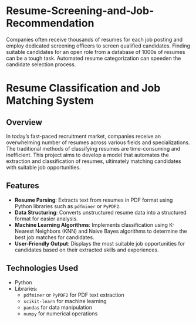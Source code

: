 # Resume-Screening-and-Job-Recommendation
Companies often receive thousands of resumes for each job posting and employ dedicated screening officers to screen qualified candidates. Finding suitable candidates for an open role from a database of 1000s of resumes can be a tough task. Automated resume categorization can speeden the candidate selection process.
# Resume Classification and Job Matching System

## Overview

In today’s fast-paced recruitment market, companies receive an overwhelming number of resumes across various fields and specializations. The traditional methods of classifying resumes are time-consuming and inefficient. This project aims to develop a model that automates the extraction and classification of resumes, ultimately matching candidates with suitable job opportunities.

## Features

- **Resume Parsing**: Extracts text from resumes in PDF format using Python libraries such as `pdfminer` or `PyPDF2`.
- **Data Structuring**: Converts unstructured resume data into a structured format for easier analysis.
- **Machine Learning Algorithms**: Implements classification using K-Nearest Neighbors (KNN) and Naive Bayes algorithms to determine the best job matches for candidates.
- **User-Friendly Output**: Displays the most suitable job opportunities for candidates based on their extracted skills and experiences.

## Technologies Used

- Python
- Libraries:
  - `pdfminer` or `PyPDF2` for PDF text extraction
  - `scikit-learn` for machine learning
  - `pandas` for data manipulation
  - `numpy` for numerical operations

